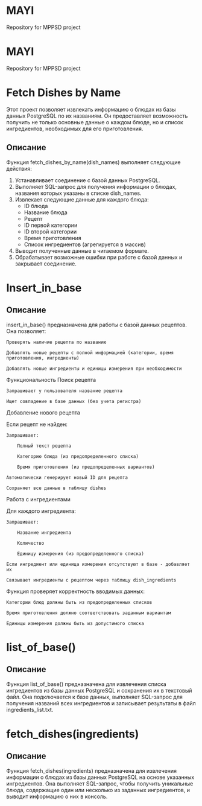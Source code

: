 # MAYI
Repository for MPPSD project
# MAYI
Repository for MPPSD project


# Fetch Dishes by Name

Этот проект позволяет извлекать информацию о блюдах из базы данных PostgreSQL по их названиям. Он предоставляет возможность получить не только основные данные о каждом блюде, но и список ингредиентов, необходимых для его приготовления.

## Описание 

Функция fetch_dishes_by_name(dish_names) выполняет следующие действия:

1. Устанавливает соединение с базой данных PostgreSQL.
2. Выполняет SQL-запрос для получения информации о блюдах, названия которых указаны в списке dish_names.
3. Извлекает следующие данные для каждого блюда:
   - ID блюда
   - Название блюда
   - Рецепт
   - ID первой категории
   - ID второй категории
   - Время приготовления
   - Список ингредиентов (агрегируется в массив)
4. Выводит полученные данные в читаемом формате.
5. Обрабатывает возможные ошибки при работе с базой данных и закрывает соединение.

# Insert_in_base

## Описание
insert_in_base() предназначена для работы с базой данных рецептов. Она позволяет:

    Проверять наличие рецепта по названию

    Добавлять новые рецепты с полной информацией (категории, время приготовления, ингредиенты)

    Добавлять новые ингредиенты и единицы измерения при необходимости

Функциональность
Поиск рецепта

    Запрашивает у пользователя название рецепта

    Ищет совпадение в базе данных (без учета регистра)

Добавление нового рецепта

Если рецепт не найден:

    Запрашивает:

        Полный текст рецепта

        Категорию блюда (из предопределенного списка)

        Время приготовления (из предопределенных вариантов)

    Автоматически генерирует новый ID для рецепта

    Сохраняет все данные в таблицу dishes

Работа с ингредиентами

Для каждого ингредиента:

    Запрашивает:

        Название ингредиента

        Количество

        Единицу измерения (из предопределенного списка)

    Если ингредиент или единица измерения отсутствуют в базе - добавляет их

    Связывает ингредиенты с рецептом через таблицу dish_ingredients


Функция проверяет корректность вводимых данных:

    Категории блюд должны быть из предопределенных списков

    Время приготовления должно соответствовать заданным вариантам

    Единицы измерения должны быть из допустимого списка

    
# list_of_base()

## Описание

Функция list_of_base() предназначена для извлечения списка ингредиентов из базы данных PostgreSQL и сохранения их в текстовый файл. Она подключается к базе данных, выполняет SQL-запрос для получения названий всех ингредиентов и записывает результаты в файл ingredients_list.txt.

# fetch_dishes(ingredients)

## Описание

Функция fetch_dishes(ingredients) предназначена для извлечения информации о блюдах из базы данных PostgreSQL на основе указанных ингредиентов. Она выполняет SQL-запрос, чтобы получить уникальные блюда, содержащие один или несколько из заданных ингредиентов, и выводит информацию о них в консоль.
